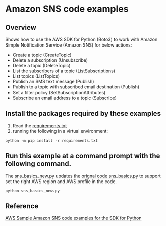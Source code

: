 # Amazon SNS code examples

## Overview

Shows how to use the AWS SDK for Python (Boto3) to work with Amazon Simple Notification Service (Amazon SNS) for below actions:

- Create a topic (CreateTopic)
- Delete a subscription (Unsubscribe)
- Delete a topic (DeleteTopic)
- List the subscribers of a topic (ListSubscriptions)
- List topics (ListTopics)
- Publish an SMS text message (Publish)
- Publish to a topic with subscribed email destination (Publish)
- Set a filter policy (SetSubscriptionAttributes)
- Subscribe an email address to a topic (Subscribe)


## Install the packages required by these examples 
1. Read the [requirements.txt](script/requirements.txt)
2. running the following in a virtual environment:

```python -m pip install -r requirements.txt```

## Run this example at a command prompt with the following command.

The [sns_basics_new.py](integration/SNS/script/sns_basics_new.py) updates the [orignal code sns_basics.py](https://github.com/awsdocs/aws-doc-sdk-examples/blob/main/python/example_code/sns/sns_basics.py) to support set the right AWS region and AWS profile in the code.


```python sns_basics_new.py```

## Reference
[AWS Sample Amazon SNS code examples for the SDK for Python](https://github.com/awsdocs/aws-doc-sdk-examples/tree/main/python/example_code/sns#code-examples)
